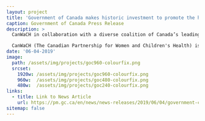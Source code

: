 ```yaml
---
layout: project
title: 'Government of Canada makes historic investment to promote the health and rights of women and girls around the world'
caption: Government of Canada Press Release
description: >
  CanWaCH in collaboration with a diverse coalition of Canada’s leading global health organizations worked together for a year to develop the Thrive Agenda, the basis for this momentous investment. 

  CanWaCH (The Canadian Partnership for Women and Children's Health) is a partnership of 100 organizations and associates working to ensure more women and children survive and thrive in over 1000 communities around the world. 
date: '06-04-2019'
image: 
  path: /assets/img/projects/goc960-colourfix.png
  srcset: 
    1920w: /assets/img/projects/goc960-colourfix.png
    960w:  /assets/img/projects/goc480-colourfix.png
    480w:  /assets/img/projects/goc240-colourfix.png
links:
  - title: Link to News Article
    url: https://pm.gc.ca/en/news/news-releases/2019/06/04/government-canada-makes-historic-investment-promote-health-and-rights
sitemap: false
---
```

